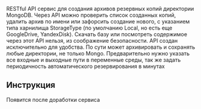 RESTful API сервис для создания архивов резервных копий директории MongoDB. 
Через API можно проверить список созданных копий, удалить архив по имени или зафорсить создание 
нового, с указанием типа харнилища StorageType (по умолчанию Local, но есть еще GoogleDrive, YandexDisk).
Скачать базу или посмотреть содержимое через этот API нельзя, из соображение безопасности. API создан исключительно 
для удобства. 
По сути может архивировать и сохранять любые директории, не только Mongo. Предварительно нужно указать все входные и выходные пути в переменные среды, так же задать периодичность автоматического резервирования в минутах

## Инструкция

Появится после доработки сервиса